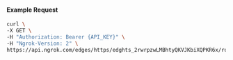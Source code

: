 <!-- Code generated for API Clients. DO NOT EDIT. -->

#### Example Request

```bash
curl \
-X GET \
-H "Authorization: Bearer {API_KEY}" \
-H "Ngrok-Version: 2" \
https://api.ngrok.com/edges/https/edghts_2rwrpzwLMBhtyQKVJKbiXQPKR6x/routes/edghtsrt_2rwrpwIqdjLm0eZoRnZIWDqlfgH/saml
```
